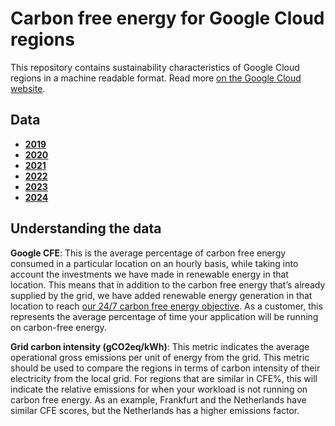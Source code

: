 # Carbon free energy for Google Cloud regions 

This repository contains sustainability characteristics of Google Cloud regions in a machine readable format. Read more [on the Google Cloud website](https://cloud.google.com/sustainability/region-carbon).

## Data

* **[2019](data/yearly/2019.csv)**
* **[2020](data/yearly/2020.csv)**
* **[2021](data/yearly/2021.csv)**
* **[2022](data/yearly/2022.csv)**
* **[2023](data/yearly/2023.csv)**
* **[2024](data/yearly/2024.csv)**

## Understanding the data

**Google CFE**: This is the average percentage of carbon free energy consumed in a particular location on an hourly basis, while taking into account the investments we have made in renewable energy in that location. This means that in addition to the carbon free energy that’s already supplied by the grid, we have added renewable energy generation in that location to reach [our 24/7 carbon free energy objective](https://www.gstatic.com/gumdrop/sustainability/247-carbon-free-energy.pdf). As a customer, this represents the average percentage of time your application will be running on carbon-free energy.

**Grid carbon intensity (gCO2eq/kWh)**: This metric indicates the average operational gross emissions per unit of energy from the grid. This metric should be used to compare the regions in terms of carbon intensity of their electricity from the local grid. For regions that are similar in CFE%, this will indicate the relative emissions for when your workload is not running on carbon free energy. As an example, Frankfurt and the Netherlands have similar CFE scores, but the Netherlands has a higher emissions factor.

